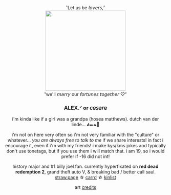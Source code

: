 <div id="header" align="center"> 
  〝Let us be 𝘭𝘰𝘷𝘦𝘳𝘴,〞
  
<div id="header" align="center">
  <img src="https://i.imghippo.com/files/Mqfl7167DhU.jpg" alt="" border="0" width="250">
</div>
〝we'll 𝘮𝘢𝘳𝘳𝘺 our 𝘧𝘰𝘳𝘵𝘶𝘯𝘦𝘴 𝘵𝘰𝘨𝘦𝘵𝘩𝘦𝘳 ♡〞

  


### ALEX.ᐟ or 𝘤𝘦𝘴𝘢𝘳𝘦 
i'm kinda like if a girl was a grandpa (hosea matthews). dutch van der linde... 𝓱𝓶𝓾💋

i'm not on here very often so i'm not very familiar with the "culture" or whatever... _you are always free to talk to me_ if we share interests! in fact i encourage it, even if i'm with my friends! i make kys/kms jokes and typically don't use tonetags, but if you use them i will match that. i am 19, so i would prefer if -16 did not int!

history major and #1 billy joel fan. currently hyperfixated on __red dead redemption 2__, grand theft auto V, & breaking bad / better call saul.
<br> [straw.page](https://silverdollar.straw.page/) ☆ [carrd](https://sharpshooter.ju.mp/#) ☆ [kinlist](https://rentry.co/theheartland)

art [credits](https://www.tumblr.com/maturiin)

 <img src="https://i.imghippo.com/files/aKs2757no.png" alt="" border="0"> <img src="https://i.imghippo.com/files/rcX3001PM.png" alt="" border="0">
<br> <img src="https://i.imghippo.com/files/Gg4086wc.webp" alt="" border="0"> <img src="https://i.imghippo.com/files/LWbg6059L.png" alt="" border="0">
<img src="https://i.imghippo.com/files/Yxk8087te.webp" alt="" border="0"> <img src="https://i.imghippo.com/files/IUuT6699E.webp" alt="" border="0">
<br> <img src="https://i.imghippo.com/files/HXLf6024Vow.gif" alt="" border="0"> <img src="https://i.imghippo.com/files/UHRT7032k.webp" alt="" border="0"> <img src="https://i.imghippo.com/files/mRq6414Q.webp" alt="" border="0"> <img src="https://i.imghippo.com/files/fXgk2693NeU.webp" alt="" border="0"> <img src="https://i.imghippo.com/files/Jr5727DZs.webp" alt="" border="0">
<br> <img src="https://i.imghippo.com/files/GUu7774bu.webp" alt="" border="0"> <img src="https://i.imghippo.com/files/XnmC5791Fk.webp" alt="" border="0"> <img src="https://i.imghippo.com/files/txD7345fuA.webp" alt="" border="0"> <img src="https://i.imghippo.com/files/tRl1669PY.webp" alt="" border="0">
